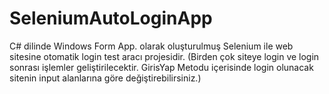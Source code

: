 # SeleniumAutoLoginApp

C# dilinde Windows Form App. olarak oluşturulmuş Selenium ile web sitesine otomatik login test aracı projesidir.
(Birden çok siteye login ve login sonrası işlemler geliştirilecektir. GirisYap Metodu içerisinde login olunacak sitenin input alanlarına göre değiştirebilirsiniz.)
